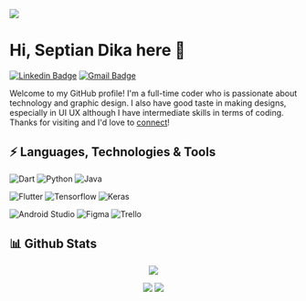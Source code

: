 ![](https://komarev.com/ghpvc/?username=willwees&color=blueviolet)

# Hi, Septian Dika here 👋

[![Linkedin Badge](https://img.shields.io/badge/-LinkedIn-0A66C2?style=flat&logo=Linkedin&logoColor=white&link=https://www.linkedin.com/in/sed1ka/)](https://www.linkedin.com/in/williamsuyanto/)
[![Gmail Badge](https://img.shields.io/badge/-Gmail-c14438?style=flat&logo=Gmail&logoColor=white&link=mailto:sedika.email@gmail.com)](mailto:sedika.email@gmail.com)

Welcome to my GitHub profile! I'm a full-time coder who is passionate about technology and graphic design. I also have good taste in making designs, especially in UI UX although I have intermediate skills in terms of coding. Thanks for visiting and I'd love to [connect](https://www.linkedin.com/in/sed1ka/)!

## ⚡ Languages, Technologies & Tools 

![Dart](https://img.shields.io/badge/dart-%230175C2.svg?style=for-the-badge&logo=dart&logoColor=%2308d3b9)
![Python](https://img.shields.io/badge/Python-%233776AB.svg?style=for-the-badge&logo=python&logoColor=%23FED847)
![Java](https://img.shields.io/badge/Java-%23FFFFFF.svg?style=for-the-badge&logo=openjdk&logoColor=%23121212)

![Flutter](https://img.shields.io/badge/Flutter-%2302569B.svg?style=for-the-badge&logo=flutter&logoColor=white)
![Tensorflow](https://img.shields.io/badge/TensorFlow-%23F8C142.svg?style=for-the-badge&logo=tensorflow&logoColor=%23E66034)
![Keras](https://img.shields.io/badge/Keras-%23D00000.svg?style=for-the-badge&logo=keras&logoColor=white)

![Android Studio](https://img.shields.io/badge/Android%20Studio-%23292929?style=for-the-badge&logo=androidStudio&logoColor=%233DDC84)
![Figma](https://img.shields.io/badge/Figma-%23180803?style=for-the-badge&logo=figma)
![Trello](https://img.shields.io/badge/Trello-%230052CC?style=for-the-badge&logo=trello&logoColor=white)

## 📊 Github Stats
<p align="center">
    <img src="https://streak-stats.demolab.com?user=sed1ka&theme=dracula&border_radius=12&card_width=540" />
</p>
<p align="center">
    <img src="https://github-readme-stats.vercel.app/api?username=sed1ka&hide_title=true&hide_border=true&show_icons=true&include_all_commits=true&count_private=true&line_height=21&theme=github_dark" />
    <img src="https://github-readme-stats.vercel.app/api/top-langs/?username=sed1ka&hide_border=true&theme=github_dark"/>
</p>
